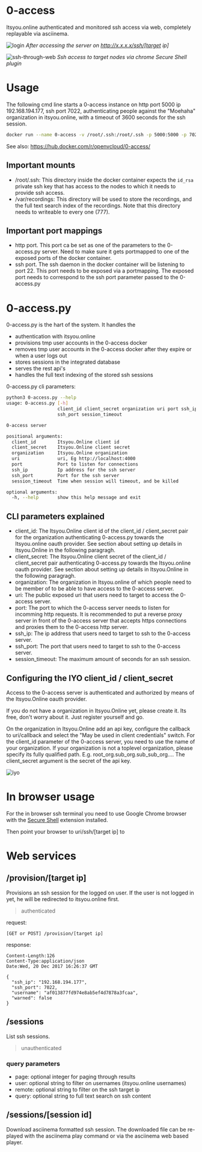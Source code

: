 # 0-access
Itsyou.online authenticated and monitored ssh access via web, completely replayable via asciinema.

![login](login.PNG)
*After accessing the server on http://x.x.x.x/ssh/[target ip]*

![ssh-through-web](web-ssh.PNG)
*Ssh access to target nodes via chrome Secure Shell plugin*

# Usage
The following cmd line starts a 0-access instance on http port 5000 ip 192.168.194.177, ssh port 7022, authenticating people against the "Moehaha" organization in itsyou.online, with a timeout of 3600 seconds for the ssh session.
```bash
docker run --name 0-access -v /root/.ssh:/root/.ssh -p 5000:5000 -p 7022:22 openvcloud/0-access python3 /opt/0-access/0-access.py Moehaha ****** Moehaha http://192.168.194.177:5000 5000 192.168.194.177 7022 3600
```

See also: https://hub.docker.com/r/openvcloud/0-access/

## Important mounts 
- /root/.ssh: This directory inside the docker container expects the `id_rsa` private ssh key that has access to the nodes to which it needs to provide ssh access.
- /var/recordings: This directory will be used to store the recordings, and the full text search index of the recordings. Note that this directory needs to writeable to every one (777).

## Important port mappings
- http port. This port ca be set as one of the parameters to the 0-access.py server. Need to make sure it gets portmapped to one of the exposed ports of the docker container.
- ssh port. The ssh daemon in the docker container will be listening to port 22. This port needs to be exposed via a portmapping. The exposed port needs to correspond to the ssh port parameter passed to the 0-access.py

# 0-access.py
0-access.py is the hart of the system. It handles the 
- authentication with itsyou.online
- provisions tmp user accounts in the 0-access docker
- removes tmp user accounts in the 0-access docker after they expire or when a user logs out
- stores sessions in the integrated database
- serves the rest api's
- handles the full text indexing of the stored ssh sessions

0-access.py cli parameters:
```bash
python3 0-access.py --help
usage: 0-access.py [-h]
                   client_id client_secret organization uri port ssh_ip
                   ssh_port session_timeout

0-access server

positional arguments:
  client_id        Itsyou.Online client id
  client_secret    Itsyou.Online client secret
  organization     Itsyou.Online organization
  uri              uri, Eg http://localhost:4000
  port             Port to listen for connections
  ssh_ip           Ip address for the ssh server
  ssh_port         Port for the ssh server
  session_timeout  Time when session will timeout, and be killed

optional arguments:
  -h, --help       show this help message and exit
```

## CLI parameters explained
- client_id: The Itsyou.Online client id of the client_id / client_secret pair for the organization authenticating 0-access.py towards the Itsyou.online oauth provider. See section about setting up details in Itsyou.Online in the following paragragh.
- client_secret: The Itsyou.Online client secret of the client_id / client_secret pair authenticating 0-access.py towards the Itsyou.online oauth provider. See section about setting up details in Itsyou.Online in the following paragragh.
- organization: The organization in Itsyou.online of which people need to be member of to be able to have access to the 0-access server.
- uri: The public exposed uri that users need to target to access the 0-access server.
- port: The port to which the 0-access server needs to listen for incomming http requests. It is recommended to put a reverse proxy server in front of the 0-access server that accepts https connections and proxies them to the 0-access http server.
- ssh_ip: The ip address that users need to target to ssh to the 0-access server.
- ssh_port: The port that users need to target to ssh to the 0-access server.
- session_timeout: The maximum amount of seconds for an ssh session.

## Configuring the IYO client_id / client_secret
Access to the 0-access server is authenticated and authorized by means of the Itsyou.Online oauth provider.

If you do not have a organization in Itsyou.Online yet, please create it. Its free, don't worry about it. Just register yourself and go.

On the organization in Itsyou.Online add an api key, configure the callback to uri/callback and select the "May be used in client credentials" switch. For the client_id parameter of the 0-access server, you need to use the name of your organization. If your organization is not a toplevel organization, please specify its fully qualified path. E.g. root_org.sub_org.sub_sub_org.... The client_secret argument is the secret of the api key.

![iyo](iyo.PNG)

# In browser usage

For the in browser ssh terminal you need to use Google Chrome browser with the [Secure Shell](https://chrome.google.com/webstore/detail/secure-shell/pnhechapfaindjhompbnflcldabbghjo?utm_source=chrome-app-launcher-info-dialog) extension installed.

Then point your browser to uri/ssh/[target ip] to

# Web services

## /provision/[target ip]
Provisions an ssh session for the logged on user. If the user is not logged in yet, he will be redirected to itsyou.online first.
> authenticated

request:
```
[GET or POST] /provision/[target ip]
```

response:
```
Content-Length:126
Content-Type:application/json
Date:Wed, 20 Dec 2017 16:26:37 GMT

{
  "ssh_ip": "192.168.194.177", 
  "ssh_port": 7022, 
  "username": "af013877fd974e8ab5ef4d7878a3fcaa", 
  "warned": false
}
```

## /sessions
List ssh sessions.
> unauthenticated

### query parameters
- page: optional integer for paging through results
- user: optional string to filter on usernames (itsyou.online usernames)
- remote: optional string to filter on the ssh target ip
- query: optional string to full text search on ssh content

## /sessions/[session id]
Download asciinema formatted ssh session. The downloaded file can be re-played with the asciinema play command or via the asciinema web based player.